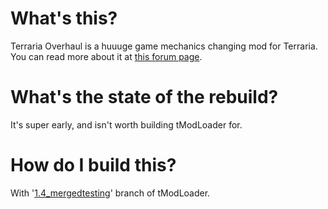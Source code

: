 # What's this?
Terraria Overhaul is a huuuge game mechanics changing mod for Terraria. You can read more about it at [this forum page](https://forums.terraria.org/index.php?threads/.60369/).

# What's the state of the rebuild?
It's super early, and isn't worth building tModLoader for.

# How do I build this?
With '[1.4_mergedtesting](https://github.com/tModLoader/tModLoader/tree/1.4_mergedtesting)' branch of tModLoader.